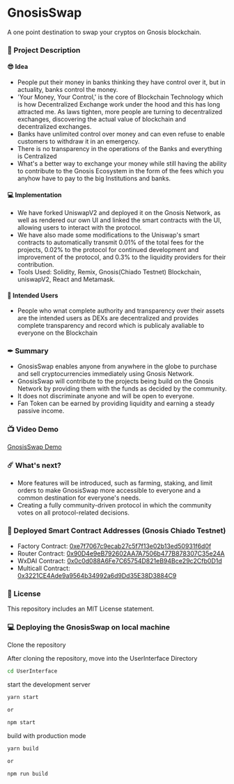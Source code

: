 # GnosisSwap

A one point destination to swap your cryptos on Gnosis blockchain.

### 📝 Project Description

#### 😎 Idea
- People put their money in banks thinking they have control over it, but in actuality, banks control the money.
- 'Your Money, Your Control,' is the core of Blockchain Technology which is how Decentralized Exchange work under the hood and this has long attracted me. As laws tighten, more people are turning to decentralized exchanges, discovering the actual value of blockchain and decentralized exchanges.
- Banks have unlimited control over money and can even refuse to enable customers to withdraw it in an emergency.
- There is no transparency in the operations of the Banks and everything is Centralized
- What's a better way to exchange your money while still having the ability to contribute to the Gnosis Ecosystem in the form of the fees which you anyhow have to pay to the big Institutions and banks.

#### 💻 Implementation
- We have forked UniswapV2 and deployed it on the Gnosis Network, as well as rendered our own UI and linked the smart contracts with the UI, allowing users to interact with the protocol.
- We have also made some modifications to the Uniswap's smart contracts to automatically transmit 0.01% of the total fees for the projects, 0.02% to the protocol for continued development and improvement of the protocol, and 0.3% to the liquidity providers for their contribution.
- Tools Used: Solidity, Remix, Gnosis(Chiado Testnet) Blockchain, uniswapV2, React and Metamask.

#### 👥 Intended Users
- People who wnat complete authority and transparency over their assets are the intended users as DEXs are decentralized and provides complete transparency and record which is publicaly avaliable to everyone on the Blockchain

### ✒ Summary
- GnosisSwap enables anyone from anywhere in the globe to purchase and sell cryptocurrencies immediately using Gnosis Network.
- GnosisSwap will contribute to the projects being build on the Gnosis Network by providing them with the funds as decided by the community.
- It does not discriminate anyone and will be open to everyone.
- Fan Token can be earned by providing liquidity and earning a steady passive income.


### 📺 Video Demo
[GnosisSwap Demo](https://ethglobal.com/showcase/hyperswap-wh66r)

### ☄️ What's next?
- More features will be introduced, such as farming, staking, and limit orders to make GnosisSwap more accessible to everyone and a common destination for everyone's needs.
- Creating a fully community-driven protocol in which the community votes on all protocol-related decisions.


### 💪 Deployed Smart Contract Addresses (Gnosis Chiado Testnet)
- Factory Contract: [0xe7f7067c9ecab27c5f7f13e02b13ed50931f6d0f](https://blockscout.com/gnosis/chiado/address/0xe7F7067C9ECAB27c5F7f13E02b13eD50931f6D0f)
- Router Contract: [0x90D4e9eB792602AA7A7506b477B878307C35e24A](https://blockscout.com/gnosis/chiado/address/0x90D4e9eB792602AA7A7506b477B878307C35e24A)
- WxDAI Contract: [0x0c0d088A6Fe7C65754D821eB94Bce29c2Cfb0D1d](https://blockscout.com/gnosis/chiado/address/0x90D4e9eB792602AA7A7506b477B878307C35e24A)
- Multicall Contract: [0x3221CE4Ade9a9564b34992a6d9Dd35E38D3884C9](https://blockscout.com/gnosis/chiado/address/0x3221CE4Ade9a9564b34992a6d9Dd35E38D3884C9)


### 🚫 License
This repository includes an MIT License statement.

### 💻 Deploying the GnosisSwap on local machine

Clone the repository

After cloning the repository, move into the UserInterface Directory

```sh
cd UserInterface
```

start the development server
```sh
yarn start

or

npm start
```

build with production mode
```sh
yarn build

or

npm run build
```

